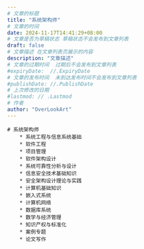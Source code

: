 ```yaml
---
# 文章的标题
title: "系统架构师"
# 文章的时间
date: 2024-11-17T14:41:29+08:00
# 文章是否为草稿状态 草稿状态不会发布到文章列表
draft: false
# 文章描述 在文章列表页展示的内容
description: "文章描述"
# 文章的过期时间  过期后不会发布到文章列表
#expiryDate:  //.ExpiryDate
# 文章的发布时间  未到达发布时间不会发布到文章列表
#publishDate: //.PublishDate
# 上次修改的日期
#lastmod: // .Lastmod
# 作者
author: "OverLookArt"
---
```





``` markmap { height = "70vh"}
# 系统架构师
    * 系统工程与信息系统基础
    * 软件工程
    * 项目管理
    * 软件架构设计
    * 系统可靠性分析与设计
    * 信息安全技术基础知识
    * 安全架构设计理论与实践
    * 计算机基础知识
    * 嵌入式系统
    * 计算机网络
    * 数据库系统
    * 数学与经济管理
    * 知识产权与标准化
    * 案例专题
    * 论文写作

```